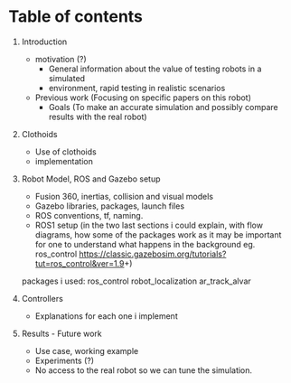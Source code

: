 # Table of contents

1. Introduction
   - motivation (?)
     - General information about the value of testing robots in a simulated
     - environment, rapid testing in realistic scenarios
   - Previous work (Focusing on specific papers on this robot)
     - Goals (To make an accurate simulation and possibly compare results
       with the real robot)

2. Clothoids
    - Use of clothoids
    - implementation

3. Robot Model, ROS and Gazebo setup
    - Fusion 360, inertias, collision and visual models
    - Gazebo libraries, packages, launch files
    - ROS conventions, tf, naming.
    - ROS1 setup
    (in the two last sections i could explain, with
    flow diagrams, how some of the packages work as it may be
    important for one to understand what happens in the background
    eg. ros_control <https://classic.gazebosim.org/tutorials?tut=ros_control&ver=1.9>+)

    packages i used:
        ros_control
        robot_localization
        ar_track_alvar

4. Controllers
    - Explanations for each one i implement

5. Results - Future work
    - Use case, working example
    - Experiments (?)
    - No access to the real robot so we can tune the simulation.
